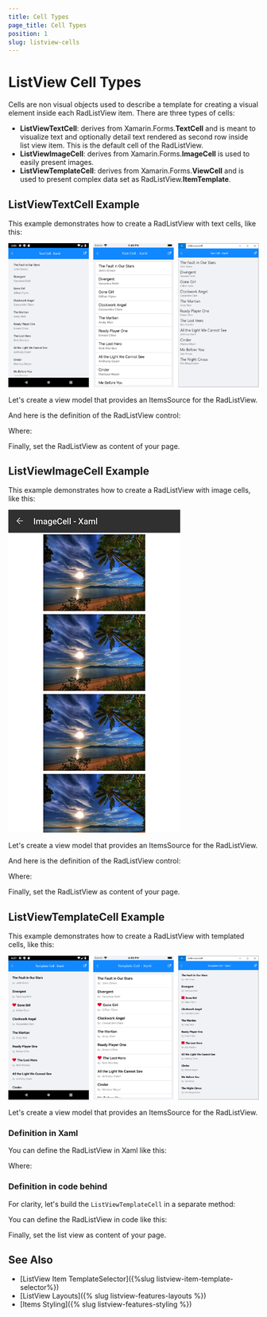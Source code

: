 ```yaml
---
title: Cell Types
page_title: Cell Types
position: 1
slug: listview-cells
---
```

# ListView Cell Types
Cells are non visual objects used to describe a template for creating a visual element inside each RadListView item. There are three types of cells:

- **ListViewTextCell**: derives from Xamarin.Forms.**TextCell** and is meant to visualize text and optionally detail text rendered as second row inside list view item. This is the default cell of the RadListView.
- **ListViewImageCell**: derives from Xamarin.Forms.**ImageCell** is used to easily present images.
- **ListViewTemplateCell**: derives from Xamarin.Forms.**ViewCell** and is used to present complex data set as RadListView.**ItemTemplate**.

## ListViewTextCell Example

This example demonstrates how to create a RadListView with text cells, like this:

![](../images/listview-celltypes-textcell.png)

Let's create a view model that provides an ItemsSource for the RadListView.

<snippet id='listview-celltypes-textcell-viewmodel'/>

And here is the definition of the RadListView control:

<snippet id='listview-celltypes-textcell-listview-xaml'/>
<snippet id='listview-celltypes-textcell-listview-csharp'/>

Where:

<snippet id='xmlns-teleriklistview'/>
<snippet id='ns-teleriklistview'/>

Finally, set the RadListView as content of your page.

## ListViewImageCell Example

This example demonstrates how to create a RadListView with image cells, like this:

![](../images/listview-celltypes-imagecell.png)

Let's create a view model that provides an ItemsSource for the RadListView.

<snippet id='listview-celltypes-imagecell-viewmodel'/>

And here is the definition of the RadListView control:

<snippet id='listview-celltypes-imagecell-listview-xaml'/>
<snippet id='listview-celltypes-imagecell-listview-csharp'/>

Where:

<snippet id='xmlns-teleriklistview'/>
<snippet id='ns-teleriklistview'/>

Finally, set the RadListView as content of your page.


## ListViewTemplateCell Example

This example demonstrates how to create a RadListView with templated cells, like this:

![](../images/listview-celltypes-templatecell.png)

Let's create a view model that provides an ItemsSource for the RadListView.

<snippet id='listview-celltypes-templatecell-viewmodel'/>

### Definition in Xaml

You can define the RadListView in Xaml like this:

<snippet id='listview-celltypes-templatecell-listview-xaml'/>

Where:

<snippet id='xmlns-teleriklistview'/>

### Definition in code behind

For clarity, let's build the ```ListViewTemplateCell``` in a separate method:

<snippet id='listview-celltypes-templatecell-cellcontent'/>

You can define the RadListView in code like this:

<snippet id='listview-celltypes-templatecell-listview-code'/>

Finally, set the list view as content of your page.

## See Also
- [ListView Item TemplateSelector]({%slug listview-item-template-selector%})
- [ListView Layouts]({% slug listview-features-layouts %})
- [Items Styling]({% slug listview-features-styling %})